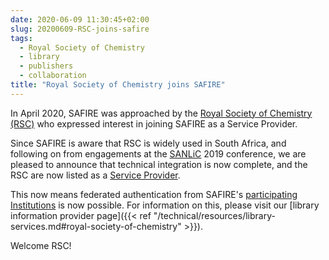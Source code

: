```yaml
---
date: 2020-06-09 11:30:45+02:00 
slug: 20200609-RSC-joins-safire
tags:
  - Royal Society of Chemistry
  - library
  - publishers
  - collaboration
title: "Royal Society of Chemistry joins SAFIRE"
---
```

In April 2020, SAFIRE was approached by the [Royal Society of Chemistry (RSC)](https://www.rsc.org/) who expressed interest in joining SAFIRE as a Service Provider.<!--more--> 

Since SAFIRE is aware that RSC is widely used in South Africa, and following on from engagements at the [SANLiC](https://sanlic.org.za/) 2019 conference, we are pleased to announce that technical integration is now complete, and the RSC are now listed as a [Service Provider](https://safire.ac.za/participants/sp/list/).

This now means federated authentication from SAFIRE's [participating Institutions](https://safire.ac.za/participants/idp/list/) is now possible. For information on this, please visit our  [library information provider page]({{< ref "/technical/resources/library-services.md#royal-society-of-chemistry" >}}).

Welcome RSC!
